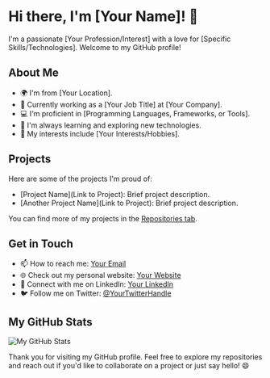 # Hi there, I'm [Your Name]! 👋

I'm a passionate [Your Profession/Interest] with a love for [Specific Skills/Technologies]. Welcome to my GitHub profile!

## About Me

- 🌍 I'm from [Your Location].
- 💼 Currently working as a [Your Job Title] at [Your Company].
- 💻 I'm proficient in [Programming Languages, Frameworks, or Tools].
- 🌱 I'm always learning and exploring new technologies.
- 🎯 My interests include [Your Interests/Hobbies].

## Projects

Here are some of the projects I'm proud of:

- [Project Name](Link to Project): Brief project description.
- [Another Project Name](Link to Project): Brief project description.

You can find more of my projects in the [Repositories tab](https://github.com/YourUsername?tab=repositories).

## Get in Touch

- 📫 How to reach me: [Your Email](mailto:youremail@example.com)
- 🌐 Check out my personal website: [Your Website](https://yourwebsite.com)
- 💼 Connect with me on LinkedIn: [Your LinkedIn](https://linkedin.com/in/yourlinkedin)
- 🐦 Follow me on Twitter: [@YourTwitterHandle](https://twitter.com/yourtwitterhandle)

## My GitHub Stats

![My GitHub Stats](https://github-readme-stats.vercel.app/api?username=YourUsername&show_icons=true&theme=dark)

Thank you for visiting my GitHub profile. Feel free to explore my repositories and reach out if you'd like to collaborate on a project or just say hello! 😄
